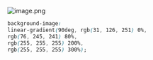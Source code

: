 ![image.png](https://cdn.nlark.com/yuque/0/2023/png/33778458/1686145234632-7206eb13-4f89-478c-9932-5655b67dd05f.png#averageHue=%23000000&clientId=uf5c48ad3-acec-4&from=paste&height=125&id=u3b9c1d44&originHeight=160&originWidth=611&originalType=binary&ratio=1.274999976158142&rotation=0&showTitle=false&size=23679&status=done&style=none&taskId=uccd61339-3980-4491-a5b7-94acabdc444&title=&width=479.21569523560197)
```css
background-image: 
linear-gradient(90deg, rgb(31, 126, 251) 0%, 
rgb(76, 245, 241) 80%, 
rgb(255, 255, 255) 200%, 
rgb(255, 255, 255) 300%);
```
